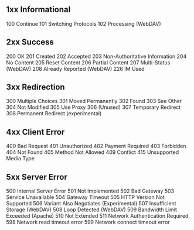 ## 1xx Informational
100 Continue      101 Switching Protocols       102 Processing (WebDAV)

## 2xx Success
200 OK        201 Created       202 Accepted       203 Non-Authoritative Information        204 No Content       205 Reset Content
206 Partial Content     207 Multi-Status (WebDAV)       208 Already Reported (WebDAV)       226 IM Used
 
## 3xx Redirection
300 Multiple Choices
301 Moved Permanently
302 Found
303 See Other
304 Not Modified
305 Use Proxy
306 (Unused)
307 Temporary Redirect
308 Permanent Redirect (experimental)

## 4xx Client Error
400 Bad Request
401 Unauthorized
402 Payment Required
403 Forbidden
404 Not Found
405 Method Not Allowed
409 Conflict
415 Unsupported Media Type

## 5xx Server Error
500 Internal Server Error
501 Not Implemented
502 Bad Gateway
503 Service Unavailable
504 Gateway Timeout
505 HTTP Version Not Supported
506 Variant Also Negotiates (Experimental)
507 Insufficient Storage (WebDAV)
508 Loop Detected (WebDAV)
509 Bandwidth Limit Exceeded (Apache)
510 Not Extended
511 Network Authentication Required
598 Network read timeout error
599 Network connect timeout error
